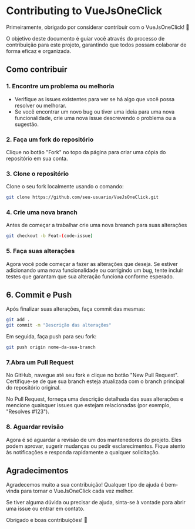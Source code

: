 # Contributing to VueJsOneClick

Primeiramente, obrigado por considerar contribuir com o VueJsOneClick! 🎉

O objetivo deste documento é guiar você através do processo de contribuição para este projeto, garantindo que todos possam colaborar de forma eficaz e organizada.

## Como contribuir

### 1. Encontre um problema ou melhoria

- Verifique as issues existentes para ver se há algo que você possa resolver ou melhorar.
- Se você encontrar um novo bug ou tiver uma ideia para uma nova funcionalidade, crie uma nova issue descrevendo o problema ou a sugestão.

### 2. Faça um fork do repositório

Clique no botão "Fork" no topo da página para criar uma cópia do repositório em sua conta.

### 3. Clone o repositório

Clone o seu fork localmente usando o comando:

```bash
git clone https://github.com/seu-usuario/VueJsOneClick.git
```

### 4. Crie uma nova branch

Antes de começar a trabalhar crie uma nova breanch para suas alterações

```bash
git checkout -b Feat-(code-issue)
```

### 5. Faça suas alterações

Agora você pode começar a fazer as alterações que deseja. Se estiver adicionando uma nova funcionalidade ou corrigindo um bug, tente incluir testes que garantam que sua alteração funciona conforme esperado.

## 6. Commit e Push

Após finalizar suas alterações, faça commit das mesmas:

```bash
git add .
git commit -m "Descrição das alterações"
```

Em seguida, faça push para seu fork:

```bash
git push origin nome-da-sua-branch
```

### 7.Abra um Pull Request

No GitHub, navegue até seu fork e clique no botão "New Pull Request". Certifique-se de que sua branch esteja atualizada com o branch principal do repositório original.

No Pull Request, forneça uma descrição detalhada das suas alterações e mencione quaisquer issues que estejam relacionadas (por exemplo, "Resolves #123").

### 8. Aguardar revisão

Agora é só aguardar a revisão de um dos mantenedores do projeto. Eles podem aprovar, sugerir mudanças ou pedir esclarecimentos. Fique atento às notificações e responda rapidamente a qualquer solicitação.

## Agradecimentos

Agradecemos muito a sua contribuição! Qualquer tipo de ajuda é bem-vinda para tornar o VueJsOneClick cada vez melhor.

Se tiver alguma dúvida ou precisar de ajuda, sinta-se à vontade para abrir uma issue ou entrar em contato.

Obrigado e boas contribuições! 🚀
